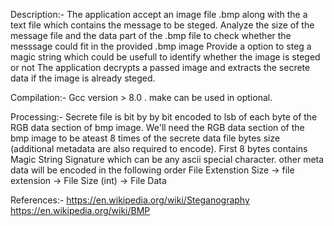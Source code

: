 Description:-
The application accept an image file .bmp along with the a text file which contains the message to be steged.
Analyze the size of the message file and the data part of the .bmp file to check whether the messsage could fit in the provided .bmp image
Provide a option to steg a magic string which could be usefull to identify whether the image is steged or not
The application decrypts a passed image and extracts the secrete data if the image is already steged.

Compilation:-
Gcc version > 8.0 .
make can be used in optional.

Processing:-
Secrete file is bit by by bit encoded to lsb of each byte of the RGB data section of bmp image.
We'll need the RGB data section of the bmp image to be ateast 8 times of the secrete data file bytes size (additional metadata are also required to encode).
First 8 bytes contains Magic String Signature which can be any ascii special character.
other meta data will be encoded in the following order File Extenstion Size -> file extension -> File Size (int) -> File Data

References:-
https://en.wikipedia.org/wiki/Steganography
https://en.wikipedia.org/wiki/BMP
